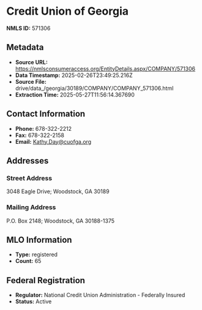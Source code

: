 # Credit Union of Georgia

**NMLS ID:** 571306

## Metadata
- **Source URL:** https://nmlsconsumeraccess.org/EntityDetails.aspx/COMPANY/571306
- **Data Timestamp:** 2025-02-26T23:49:25.216Z
- **Source File:** drive/data_/georgia/30189/COMPANY/COMPANY_571306.html
- **Extraction Time:** 2025-05-27T11:56:14.367690

## Contact Information
- **Phone:** 678-322-2212
- **Fax:** 678-322-2158
- **Email:** Kathy.Day@cuofga.org

## Addresses
### Street Address
3048 Eagle Drive; Woodstock, GA 30189

### Mailing Address
P.O. Box 2148; Woodstock, GA 30188-1375

## MLO Information
- **Type:** registered
- **Count:** 65

## Federal Registration
- **Regulator:** National Credit Union Administration - Federally Insured
- **Status:** Active
